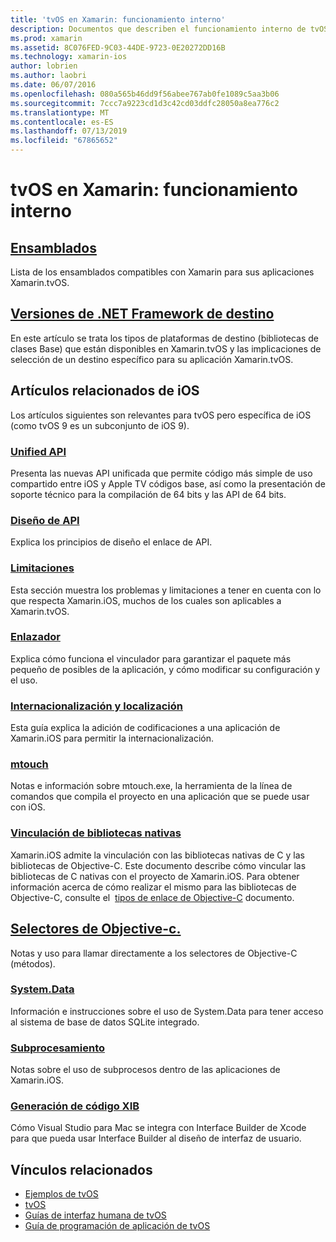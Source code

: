 ```yaml
---
title: 'tvOS en Xamarin: funcionamiento interno'
description: Documentos que describen el funcionamiento interno de tvOS en Xamarin, que se basa en Xamarin.iOS. Contenido de vínculo describe los ensamblados, plataformas de destino y relacionados con los conceptos de iOS.
ms.prod: xamarin
ms.assetid: 8C076FED-9C03-44DE-9723-0E20272DD16B
ms.technology: xamarin-ios
author: lobrien
ms.author: laobri
ms.date: 06/07/2016
ms.openlocfilehash: 080a565b46dd9f56abee767ab0fe1089c5aa3b06
ms.sourcegitcommit: 7ccc7a9223cd1d3c42cd03ddfc28050a8ea776c2
ms.translationtype: MT
ms.contentlocale: es-ES
ms.lasthandoff: 07/13/2019
ms.locfileid: "67865652"
---
```

# <a name="tvos-in-xamarin-internals"></a>tvOS en Xamarin: funcionamiento interno 

## <a name="assembliesiostvosinternalsassembliesmd"></a>[Ensamblados](~/ios/tvos/internals/assemblies.md)

Lista de los ensamblados compatibles con Xamarin para sus aplicaciones Xamarin.tvOS.

## <a name="target-frameworksiostvosinternalsframeworksmd"></a>[Versiones de .NET Framework de destino](~/ios/tvos/internals/frameworks.md)

En este artículo se trata los tipos de plataformas de destino (bibliotecas de clases Base) que están disponibles en Xamarin.tvOS y las implicaciones de selección de un destino específico para su aplicación Xamarin.tvOS.

## <a name="related-ios-articles"></a>Artículos relacionados de iOS

Los artículos siguientes son relevantes para tvOS pero específica de iOS (como tvOS 9 es un subconjunto de iOS 9).

### <a name="unified-apicross-platformmaciosunifiedindexmd"></a>[Unified API](~/cross-platform/macios/unified/index.md)

Presenta las nuevas API unificada que permite código más simple de uso compartido entre iOS y Apple TV códigos base, así como la presentación de soporte técnico para la compilación de 64 bits y las API de 64 bits.  

### <a name="api-designiosinternalsapi-designindexmd"></a>[Diseño de API](~/ios/internals/api-design/index.md)

Explica los principios de diseño el enlace de API.

### <a name="limitationsiosinternalslimitationsmd"></a>[Limitaciones](~/ios/internals/limitations.md)

Esta sección muestra los problemas y limitaciones a tener en cuenta con lo que respecta Xamarin.iOS, muchos de los cuales son aplicables a Xamarin.tvOS.

### <a name="linkeriosdeploy-testlinkermd"></a>[Enlazador](~/ios/deploy-test/linker.md)

Explica cómo funciona el vinculador para garantizar el paquete más pequeño de posibles de la aplicación, y cómo modificar su configuración y el uso.

### <a name="localization-and-internationalizationiosapp-fundamentalslocalizationindexmd"></a>[Internacionalización y localización](~/ios/app-fundamentals/localization/index.md)

Esta guía explica la adición de codificaciones a una aplicación de Xamarin.iOS para permitir la internacionalización.

### <a name="mtouchiosdeploy-testmtouchmd"></a>[mtouch](~/ios/deploy-test/mtouch.md)

Notas e información sobre mtouch.exe, la herramienta de la línea de comandos que compila el proyecto en una aplicación que se puede usar con iOS.

### <a name="linking-native-librariesiosplatformnative-interopmd"></a>[Vinculación de bibliotecas nativas](~/ios/platform/native-interop.md)

Xamarin.iOS admite la vinculación con las bibliotecas nativas de C y las bibliotecas de Objective-C. Este documento describe cómo vincular las bibliotecas de C nativas con el proyecto de Xamarin.iOS. Para obtener información acerca de cómo realizar el mismo para las bibliotecas de Objective-C, consulte el&nbsp; [tipos de enlace de Objective-C](~/ios/platform/binding-objective-c/index.md)&nbsp;documento.

## <a name="objective-c-selectorsiosinternalsobjective-c-selectorsmd"></a>[Selectores de Objective-c.](~/ios/internals/objective-c-selectors.md)

Notas y uso para llamar directamente a los selectores de Objective-C (métodos).

### <a name="systemdataiosdata-cloudsystemdatamd"></a>[System.Data](~/ios/data-cloud/system.data.md)

Información e instrucciones sobre el uso de System.Data para tener acceso al sistema de base de datos SQLite integrado.

### <a name="threadingiosapp-fundamentalsthreadingmd"></a>[Subprocesamiento](~/ios/app-fundamentals/threading.md)

Notas sobre el uso de subprocesos dentro de las aplicaciones de Xamarin.iOS.

### <a name="xib-code-generationiosinternalsxib-code-generationmd"></a>[Generación de código XIB](~/ios/internals/xib-code-generation.md)

Cómo Visual Studio para Mac se integra con Interface Builder de Xcode para que pueda usar Interface Builder al diseño de interfaz de usuario.

## <a name="related-links"></a>Vínculos relacionados

- [Ejemplos de tvOS](https://developer.xamarin.com/samples/tvos/all/)
- [tvOS](https://developer.apple.com/tvos/)
- [Guías de interfaz humana de tvOS](https://developer.apple.com/tvos/human-interface-guidelines/)
- [Guía de programación de aplicación de tvOS](https://developer.apple.com/library/prerelease/tvos/documentation/General/Conceptual/AppleTV_PG/)
